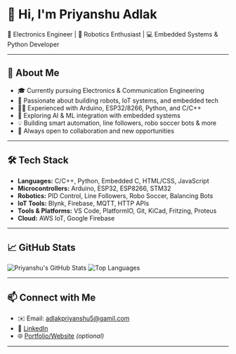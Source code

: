 # 👋 Hi, I'm Priyanshu Adlak

🔧 Electronics Engineer | 🤖 Robotics Enthusiast | 💻 Embedded Systems & Python Developer  

---

## 🚀 About Me

- 🎓 Currently pursuing Electronics & Communication Engineering  
- 🤖 Passionate about building robots, IoT systems, and embedded tech  
- 👨‍💻 Experienced with Arduino, ESP32/8266, Python, and C/C++  
- 🧠 Exploring AI & ML integration with embedded systems  
- 💡 Building smart automation, line followers, robo soccer bots & more  
- 🎯 Always open to collaboration and new opportunities

---

## 🛠 Tech Stack

- **Languages:** C/C++, Python, Embedded C, HTML/CSS, JavaScript  
- **Microcontrollers:** Arduino, ESP32, ESP8266, STM32  
- **Robotics:** PID Control, Line Followers, Robo Soccer, Balancing Bots  
- **IoT Tools:** Blynk, Firebase, MQTT, HTTP APIs  
- **Tools & Platforms:** VS Code, PlatformIO, Git, KiCad, Fritzing, Proteus  
- **Cloud:** AWS IoT, Google Firebase

---

## 📈 GitHub Stats

![Priyanshu's GitHub Stats](https://github-readme-stats.vercel.app/api?username=Priyanshu001&show_icons=true&theme=tokyonight)
![Top Languages](https://github-readme-stats.vercel.app/api/top-langs/?username=Priyanshu001&layout=compact&theme=tokyonight)

---

## 📫 Connect with Me

- ✉️ Email: adlakpriyanshu5@gamil.com  
- 💼 [LinkedIn](www.linkedin.com/in/priyanshu-adlak-a4a66025a)  
- 🌐 [Portfolio/Website](https://your-website.com) *(optional)*

---




